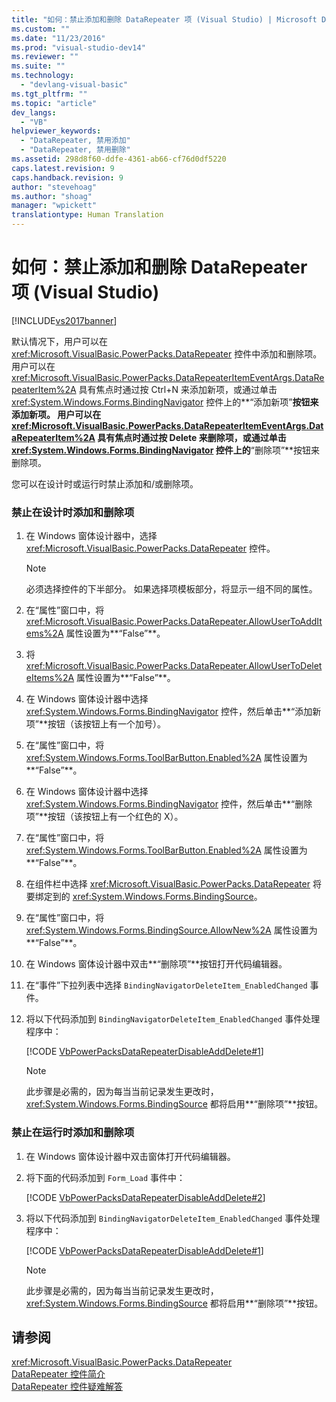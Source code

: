 ```yaml
---
title: "如何：禁止添加和删除 DataRepeater 项 (Visual Studio) | Microsoft Docs"
ms.custom: ""
ms.date: "11/23/2016"
ms.prod: "visual-studio-dev14"
ms.reviewer: ""
ms.suite: ""
ms.technology: 
  - "devlang-visual-basic"
ms.tgt_pltfrm: ""
ms.topic: "article"
dev_langs: 
  - "VB"
helpviewer_keywords: 
  - "DataRepeater, 禁用添加"
  - "DataRepeater, 禁用删除"
ms.assetid: 298d8f60-ddfe-4361-ab66-cf76d0df5220
caps.latest.revision: 9
caps.handback.revision: 9
author: "stevehoag"
ms.author: "shoag"
manager: "wpickett"
translationtype: Human Translation
---
```

# 如何：禁止添加和删除 DataRepeater 项 (Visual Studio)
[!INCLUDE[vs2017banner](../../../csharp/includes/vs2017banner.md)]

默认情况下，用户可以在 <xref:Microsoft.VisualBasic.PowerPacks.DataRepeater> 控件中添加和删除项。  用户可以在 <xref:Microsoft.VisualBasic.PowerPacks.DataRepeaterItemEventArgs.DataRepeaterItem%2A> 具有焦点时通过按 Ctrl\+N 来添加新项，或通过单击 <xref:System.Windows.Forms.BindingNavigator> 控件上的**“添加新项”**按钮来添加新项。  用户可以在 <xref:Microsoft.VisualBasic.PowerPacks.DataRepeaterItemEventArgs.DataRepeaterItem%2A> 具有焦点时通过按 Delete 来删除项，或通过单击 <xref:System.Windows.Forms.BindingNavigator> 控件上的**“删除项”**按钮来删除项。  
  
 您可以在设计时或运行时禁止添加和\/或删除项。  
  
### 禁止在设计时添加和删除项  
  
1.  在 Windows 窗体设计器中，选择 <xref:Microsoft.VisualBasic.PowerPacks.DataRepeater> 控件。  
  
    > [!NOTE]
    >  必须选择控件的下半部分。  如果选择项模板部分，将显示一组不同的属性。  
  
2.  在“属性”窗口中，将 <xref:Microsoft.VisualBasic.PowerPacks.DataRepeater.AllowUserToAddItems%2A> 属性设置为**“False”**。  
  
3.  将 <xref:Microsoft.VisualBasic.PowerPacks.DataRepeater.AllowUserToDeleteItems%2A> 属性设置为**“False”**。  
  
4.  在 Windows 窗体设计器中选择 <xref:System.Windows.Forms.BindingNavigator> 控件，然后单击**“添加新项”**按钮（该按钮上有一个加号）。  
  
5.  在“属性”窗口中，将 <xref:System.Windows.Forms.ToolBarButton.Enabled%2A> 属性设置为**“False”**。  
  
6.  在 Windows 窗体设计器中选择 <xref:System.Windows.Forms.BindingNavigator> 控件，然后单击**“删除项”**按钮（该按钮上有一个红色的 X）。  
  
7.  在“属性”窗口中，将 <xref:System.Windows.Forms.ToolBarButton.Enabled%2A> 属性设置为**“False”**。  
  
8.  在组件栏中选择 <xref:Microsoft.VisualBasic.PowerPacks.DataRepeater> 将要绑定到的 <xref:System.Windows.Forms.BindingSource>。  
  
9. 在“属性”窗口中，将 <xref:System.Windows.Forms.BindingSource.AllowNew%2A> 属性设置为**“False”**。  
  
10. 在 Windows 窗体设计器中双击**“删除项”**按钮打开代码编辑器。  
  
11. 在“事件”下拉列表中选择 `BindingNavigatorDeleteItem_EnabledChanged` 事件。  
  
12. 将以下代码添加到 `BindingNavigatorDeleteItem_EnabledChanged` 事件处理程序中：  
  
     [!CODE [VbPowerPacksDataRepeaterDisableAddDelete#1](../CodeSnippet/VS_Snippets_VBCSharp/VbPowerPacksDataRepeaterDisableAddDelete#1)]  
  
    > [!NOTE]
    >  此步骤是必需的，因为每当当前记录发生更改时，<xref:System.Windows.Forms.BindingSource> 都将启用**“删除项”**按钮。  
  
### 禁止在运行时添加和删除项  
  
1.  在 Windows 窗体设计器中双击窗体打开代码编辑器。  
  
2.  将下面的代码添加到 `Form_Load` 事件中：  
  
     [!CODE [VbPowerPacksDataRepeaterDisableAddDelete#2](../CodeSnippet/VS_Snippets_VBCSharp/VbPowerPacksDataRepeaterDisableAddDelete#2)]  
  
3.  将以下代码添加到 `BindingNavigatorDeleteItem_EnabledChanged` 事件处理程序中：  
  
     [!CODE [VbPowerPacksDataRepeaterDisableAddDelete#1](../CodeSnippet/VS_Snippets_VBCSharp/VbPowerPacksDataRepeaterDisableAddDelete#1)]  
  
    > [!NOTE]
    >  此步骤是必需的，因为每当当前记录发生更改时，<xref:System.Windows.Forms.BindingSource> 都将启用**“删除项”**按钮。  
  
## 请参阅  
 <xref:Microsoft.VisualBasic.PowerPacks.DataRepeater>   
 [DataRepeater 控件简介](../../../visual-basic/developing-apps/windows-forms/introduction-to-the-datarepeater-control-visual-studio.md)   
 [DataRepeater 控件疑难解答](../../../visual-basic/developing-apps/windows-forms/troubleshooting-the-datarepeater-control-visual-studio.md)